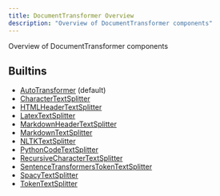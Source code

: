 ```yaml
---
title: DocumentTransformer Overview
description: "Overview of DocumentTransformer components"
---
```

Overview of DocumentTransformer components
## Builtins
* [AutoTransformer](/docs/components/documenttransformer/autotransformer/) (default)
* [CharacterTextSplitter](/docs/components/documenttransformer/charactertextsplitter/)
* [HTMLHeaderTextSplitter](/docs/components/documenttransformer/htmlheadertextsplitter/)
* [LatexTextSplitter](/docs/components/documenttransformer/latextextsplitter/)
* [MarkdownHeaderTextSplitter](/docs/components/documenttransformer/markdownheadertextsplitter/)
* [MarkdownTextSplitter](/docs/components/documenttransformer/markdowntextsplitter/)
* [NLTKTextSplitter](/docs/components/documenttransformer/nltktextsplitter/)
* [PythonCodeTextSplitter](/docs/components/documenttransformer/pythoncodetextsplitter/)
* [RecursiveCharacterTextSplitter](/docs/components/documenttransformer/recursivecharactertextsplitter/)
* [SentenceTransformersTokenTextSplitter](/docs/components/documenttransformer/sentencetransformerstokentextsplitter/)
* [SpacyTextSplitter](/docs/components/documenttransformer/spacytextsplitter/)
* [TokenTextSplitter](/docs/components/documenttransformer/tokentextsplitter/)